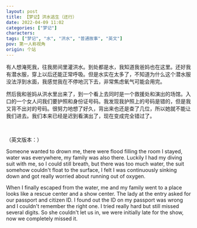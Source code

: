 ```yaml
---
layout: post
title: 【梦记】洪水逃生（还行）
date: 2022-04-09 11:02
categories: ["梦记"]
characters: 
tags: ["梦记", "水", "洪水", "普通故事", "英文"]
pov: 第一人称视角
origin: 个站
---
```


有人想淹死我，往我房间里灌洪水。到处都是水，我知道我爸妈也在这里。还好我有潜水服，穿上以后还能正常呼吸。但是水实在太多了，不知道为什么这个潜水服没法浮到水面，我感觉我在不停地沉下去，非常焦虑氧气可能会用完。

然后我和爸妈从洪水里出来了，到一个看上去同时是一个救援处和演出的场馆。入口的一个女人问我们要护照和身份证号码。我发现我护照上的号码是错的，但是我又背不出对的号码。很努力地想了好久，背出来也还是查了几位，所以她就不能让我们进去。我们本来已经是迟到看演出了，现在变成完全错过了。

<br>

（英文版本：）

Someone wanted to drown me, there were flood filling the room I stayed, water was everywhere, my family was also there. Luckily I had my diving suit with me, so I could still breath, but there was too much water, the suit somehow couldn't float to the surface, I felt I was continuously sinking down and got really worried about running out of oxygen.

When I finally escaped from the water, me and my family went to a place looks like a rescue center and a show center. The lady at the entry asked for our passport and citizen ID. I found out the ID on my passport was wrong and I couldn't remember the right one. I tried really hard but still missed several digits. So she couldn't let us in, we were initially late for the show, now we completely missed it.
